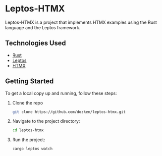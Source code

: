 # Leptos-HTMX

Leptos-HTMX is a project that implements HTMX examples using the Rust language and the Leptos framework. 

## Technologies Used

- [Rust](https://www.rust-lang.org/)
- [Leptos](https://leptos.dev/)
- [HTMX](https://htmx.org/)

## Getting Started

To get a local copy up and running, follow these steps:

1. Clone the repo
   ```sh
   git clone https://github.com/dozken/leptos-htmx.git

2. Navigate to the project directory:
   ```sh   
   cd leptos-htmx
3. Run the project:
   ```sh
   cargo leptos watch
   
